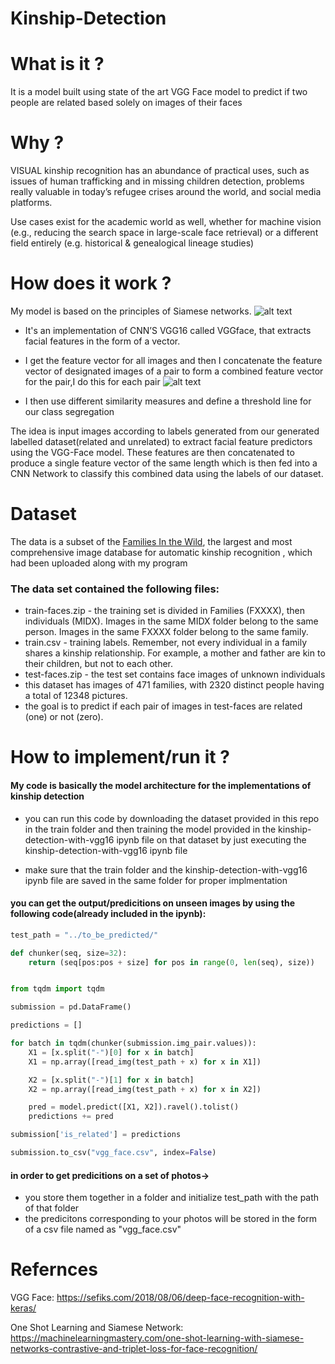 # Kinship-Detection
# What is it ?
It is a model built using state of the art VGG Face model to predict if two people are related based solely on images of their faces
# Why ?
VISUAL kinship recognition has an abundance of practical uses, such as issues of human trafficking and in missing children detection, problems really valuable in today’s refugee crises around the world, and social media platforms. 

Use cases exist for the academic world as well, whether for machine vision (e.g., reducing the search space in large-scale face retrieval) or a different field entirely (e.g. historical & genealogical lineage studies)
# How does it work ?
My model is based on the principles of Siamese networks.
![alt text](https://miro.medium.com/max/1400/1*8Nsq1BYQCuj9giAwltDubQ.png)

* It's an implementation of CNN’S VGG16 called VGGface, that extracts facial features in the form of a vector.

* I get the feature vector for all images and then I concatenate the feature vector of designated images of a pair to form a combined feature vector for the pair,I do this for each pair
![alt text](https://i0.wp.com/sefiks.com/wp-content/uploads/2019/04/vgg-face-architecture.jpg?w=1805&ssl=1)

* I then use different similarity measures and define a threshold line for our class segregation 

The idea is input images according to labels generated from our generated labelled dataset(related and unrelated) to extract facial feature predictors using the VGG-Face model.
These features are then concatenated to produce a single feature vector of the same length which is then fed into a CNN Network to classify this combined data using the labels of our dataset.

# Dataset
The data is a subset of the  [Families In the Wild](https://web.northeastern.edu/smilelab/fiw/), the largest and most comprehensive image database for automatic kinship recognition , which had been uploaded along with my program

 ### The data set contained the following files: ###
* train-faces.zip - the training set is divided in Families (FXXXX), then individuals (MIDX). Images in the same MIDX folder belong to the same person. Images in the same FXXXX folder belong to the same family.
* train.csv - training labels. Remember, not every individual in a family shares a kinship relationship. For example, a mother and father are kin to their children, but not to each other.
* test-faces.zip - the test set contains face images of unknown individuals
* this dataset has images of 471 families, with 2320 distinct people having a total of 12348 pictures.
* the goal is to predict if each pair of images in test-faces are related (one) or not (zero).


# How to implement/run it ?
#### My code is basically the model architecture for the implementations of kinship detection

* you can run this code by downloading the dataset provided in this repo in the train folder and then training the model provided in the kinship-detection-with-vgg16 ipynb file on that dataset by just executing the kinship-detection-with-vgg16 ipynb file 

* make sure that the train folder and the kinship-detection-with-vgg16 ipynb file are saved in the same folder for proper implmentation

#### you can get the output/predicitions on unseen images by using the following code(already included in the ipynb):
```python
test_path = "../to_be_predicted/"

def chunker(seq, size=32):
    return (seq[pos:pos + size] for pos in range(0, len(seq), size))


from tqdm import tqdm

submission = pd.DataFrame()

predictions = []

for batch in tqdm(chunker(submission.img_pair.values)):
    X1 = [x.split("-")[0] for x in batch]
    X1 = np.array([read_img(test_path + x) for x in X1])

    X2 = [x.split("-")[1] for x in batch]
    X2 = np.array([read_img(test_path + x) for x in X2])

    pred = model.predict([X1, X2]).ravel().tolist()
    predictions += pred

submission['is_related'] = predictions

submission.to_csv("vgg_face.csv", index=False)
```
#### in order to get predicitions on a set of photos->
* you store them together in a folder and initialize test_path with the path of that folder 
* the predicitons corresponding to your photos will be stored in the form of a csv file named as "vgg_face.csv"

# Refernces 
VGG Face: https://sefiks.com/2018/08/06/deep-face-recognition-with-keras/

One Shot Learning and Siamese Network: https://machinelearningmastery.com/one-shot-learning-with-siamese-networks-contrastive-and-triplet-loss-for-face-recognition/
